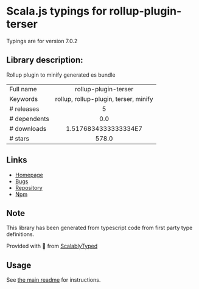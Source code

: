 
# Scala.js typings for rollup-plugin-terser

Typings are for version 7.0.2

## Library description:
Rollup plugin to minify generated es bundle

|                    |                 |
| ------------------ | :-------------: |
| Full name          | rollup-plugin-terser |
| Keywords           | rollup, rollup-plugin, terser, minify |
| # releases         | 5 |
| # dependents       | 0.0 |
| # downloads        | 1.5176834333333334E7 |
| # stars            | 578.0 |

## Links
- [Homepage](https://github.com/TrySound/rollup-plugin-terser#readme)
- [Bugs](https://github.com/TrySound/rollup-plugin-terser/issues)
- [Repository](https://github.com/TrySound/rollup-plugin-terser)
- [Npm](https://www.npmjs.com/package/rollup-plugin-terser)
    


## Note
This library has been generated from typescript code from first party type definitions.

Provided with :purple_heart: from [ScalablyTyped](https://github.com/oyvindberg/ScalablyTyped)

## Usage
See [the main readme](../../readme.md) for instructions.


